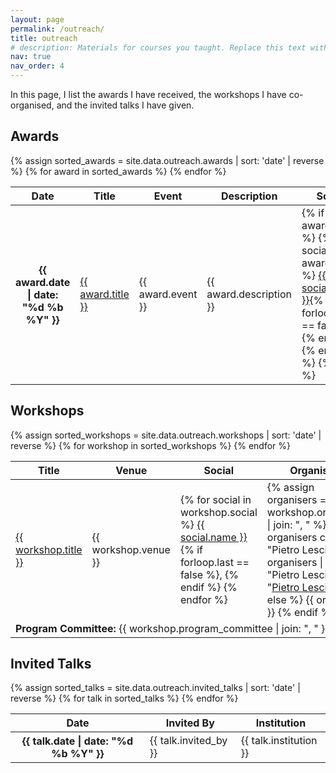 ```yaml
---
layout: page
permalink: /outreach/
title: outreach
# description: Materials for courses you taught. Replace this text with your description.
nav: true
nav_order: 4
---
```


In this page, I list the awards I have received, the workshops I have co-organised, and the invited talks I have given.


<!-- reads from _data/outreach.yml -->

## Awards
<table class="table table-hover table-sm">
    <colgroup>
        <col style="width: auto;">
        <col style="width: auto;">
        <col style="width: auto;">
        <col style="width: auto;">
        <col style="width: auto;">
    </colgroup>
    <thead>
        <tr>
            <th scope="col">Date</th>
            <th scope="col">Title</th>
            <th scope="col">Event</th>
            <th scope="col">Description</th>
            <th scope="col">Social</th>
        </tr>
    </thead>
    <tbody>
        {% assign sorted_awards = site.data.outreach.awards | sort: 'date' | reverse %}
        {% for award in sorted_awards %}
        <tr>
            <th scope="row">{{ award.date | date: "%d %b %Y" }}</th>    
            <td><a href="{{ award.url }}">{{ award.title }}</a></td>
            <td>{{ award.event }}</td>
            <td>{{ award.description }}</td>
            <td>
                {% if award.social %}
                    {% for social in award.social %}
                    <a href="{{ social.url }}">{{ social.name }}</a>{% if forloop.last == false %}, {% endif %}
                    {% endfor %}
                {% endif %}
            </td>
        </tr>
        {% endfor %}
    </tbody>
</table>


## Workshops

<table class="table table-hover table-sm">
    <colgroup>
        <!-- <col style="width: auto;"> -->
        <col style="width: auto;">
        <col style="width: auto;">
        <col style="width: auto;">
        <col style="width: auto;">
    </colgroup>
    <thead>
        <tr>
            <!-- <th scope="col">Date</th> -->
            <th scope="col">Title</th>
            <th scope="col">Venue</th>
            <th scope="col">Social</th>
            <th scope="col">Organisers</th>
        </tr>
    </thead>
    <tbody>
        {% assign sorted_workshops = site.data.outreach.workshops | sort: 'date' | reverse %}
        {% for workshop in sorted_workshops %}
        <tr>
            <!-- <th scope="row">{{ workshop.date | date: "%d %b %Y" }}</th> -->
            <td><a href="{{ workshop.url }}">{{ workshop.title }}</a></td>    <td>{{ workshop.venue }}</td>
            <td>
                {% for social in workshop.social %}
                    <a href="{{ social.url }}">{{ social.name }}</a>{% if forloop.last == false %}, {% endif %}
                {% endfor %}
            </td>
            <td>
                {% assign organisers = workshop.organisers | join: ", " %}
                {% if organisers contains "Pietro Lesci" %}
                    {{ organisers | replace: "Pietro Lesci", "<u>Pietro Lesci</u>" }}
                {% else %}
                    {{ organisers }}
                {% endif %}
            </td>    </tr>
        <tr>
            <td colspan="6"><strong>Program Committee:</strong> {{ workshop.program_committee | join: ", " }}</td>
        </tr>
        {% endfor %}
    </tbody>
</table>


## Invited Talks

<table class="table table-hover table-sm">
    <colgroup>
        <col style="width: auto;">
        <col style="width: auto;">
        <col style="width: auto;">
    </colgroup>
    <thead>
        <tr>
            <th scope="col">Date</th>
            <th scope="col">Invited By</th>
            <th scope="col">Institution</th>
        </tr>
    </thead>
    <tbody>
        {% assign sorted_talks = site.data.outreach.invited_talks | sort: 'date' | reverse %}
        {% for talk in sorted_talks %}
        <tr>
            <th scope="row">{{ talk.date | date: "%d %b %Y" }}</th>
            <td>{{ talk.invited_by }}</td>
            <td>{{ talk.institution }}</td>
        </tr>
        {% endfor %}
    </tbody>
</table>


